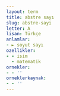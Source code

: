 ```yaml
---
layout: term
title: abstre sayı
slug: abstre-sayi
letter: A
lisan: Türkçe
anlamlar:
- ► soyut sayı
ozellikler:
- - isim
  - matematik
ornekler:
- - ''
orneklerkaynak:
- - ''
---
```

